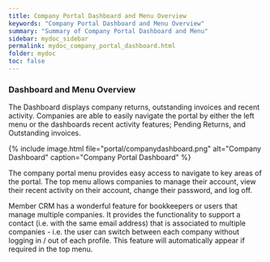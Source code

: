 ```yaml
---
title: Company Portal Dashboard and Menu Overview
keywords: "Company Portal Dashboard and Menu Overview"
summary: "Summary of Company Portal Dashboard and Menu"
sidebar: mydoc_sidebar
permalink: mydoc_company_portal_dashboard.html
folder: mydoc
toc: false
---
```


### Dashboard and Menu Overview

The Dashboard displays company returns, outstanding invoices and recent activity. Companies are able to easily navigate the portal by either the left menu or the dashboards recent activity features; Pending Returns, and Outstanding invoices.

{% include image.html file="portal/companydashboard.png" alt="Company Dashboard" caption="Company Portal Dashboard" %}

The company portal menu provides easy access to navigate to key areas of the portal. The top menu allows companies to manage their account, view their recent activity on their account, change their password, and log off.

Member CRM has a wonderful feature for bookkeepers or users that manage multiple companies. It provides the functionality to support a contact (i.e. with the same email address) that is associated to multiple companies - i.e. the user can switch between each company without logging in / out of each profile. This feature will automatically appear if required in the top menu.
